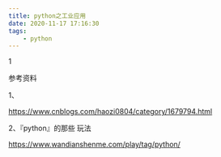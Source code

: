 ```yaml
---
title: python之工业应用
date: 2020-11-17 17:16:30
tags:
	- python
---
```


1

参考资料

1、

https://www.cnblogs.com/haozi0804/category/1679794.html

2、『python』的那些 玩法

https://www.wandianshenme.com/play/tag/python/